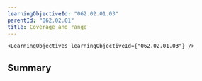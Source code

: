 ```yaml
---
learningObjectiveId: "062.02.01.03"
parentId: "062.02.01"
title: Coverage and range
---
```


```tsx eval
<LearningObjectives learningObjectiveId={"062.02.01.03"} />
```

## Summary
